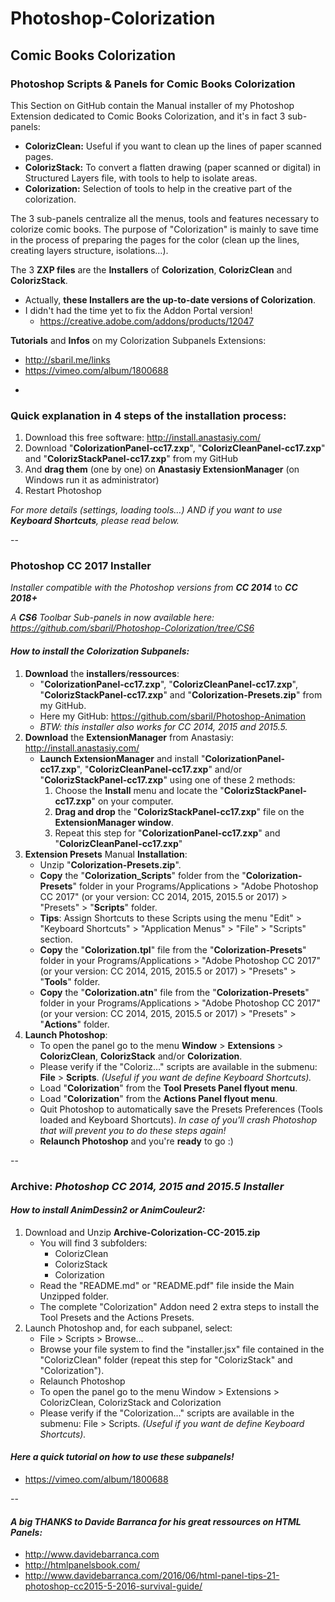 # Photoshop-Colorization
## Comic Books Colorization  


### Photoshop Scripts & Panels for Comic Books Colorization 
This Section on GitHub contain the Manual installer of my Photoshop Extension dedicated to Comic Books Colorization, and it's in fact 3 sub-panels:
* **ColorizClean:** Useful if you want to clean up the lines of paper scanned pages.
* **ColorizStack:** To convert a flatten drawing (paper scanned or digital) in Structured Layers file, with tools to help to isolate areas.
* **Colorization:** Selection of tools to help in the creative part of the colorization.

The 3 sub-panels centralize all the menus, tools and features necessary to colorize comic books. The purpose of "Colorization" is mainly to save time in the process of preparing the pages for the color (clean up the lines, creating layers structure, isolations…).

The 3 **ZXP files** are the **Installers** of **Colorization**, **ColorizClean** and **ColorizStack**.
* Actually, **these Installers are the up-to-date versions of Colorization**.
* I didn't had the time yet to fix the Addon Portal version!
	* https://creative.adobe.com/addons/products/12047

**Tutorials** and **Infos** on my Colorization Subpanels Extensions: 
* http://sbaril.me/links
* https://vimeo.com/album/1800688
-

### Quick explanation in 4 steps of the installation process:
1. Download this free software: http://install.anastasiy.com/ 
2. Download "**ColorizationPanel-cc17.zxp**", "**ColorizCleanPanel-cc17.zxp**" and "**ColorizStackPanel-cc17.zxp**" from my GitHub
3. And **drag them** (one by one) on **Anastasiy ExtensionManager** (on Windows run it as administrator)
4. Restart Photoshop 

*For more details (settings, loading tools…) AND if you want to use **Keyboard Shortcuts**, please read below.*


--

### Photoshop CC 2017 Installer 
*Installer compatible with the Photoshop versions from* ***CC 2014*** to ***CC 2018+***

*A ***CS6*** Toolbar Sub-panels in now available here: https://github.com/sbaril/Photoshop-Colorization/tree/CS6*
#### *How to install the Colorization Subpanels:*
1.  **Download** the **installers**/**ressources**:
	* "**ColorizationPanel-cc17.zxp**", "**ColorizCleanPanel-cc17.zxp**", "**ColorizStackPanel-cc17.zxp**" and "**Colorization-Presets.zip**" from my GitHub. 
	* Here my GitHub: https://github.com/sbaril/Photoshop-Animation
	* *BTW: this installer also works for CC 2014, 2015 and 2015.5.*
2.  **Download** the **ExtensionManager** from Anastasiy:
http://install.anastasiy.com/
	* **Launch ExtensionManager** and install "**ColorizationPanel-cc17.zxp**", "**ColorizCleanPanel-cc17.zxp**" and/or "**ColorizStackPanel-cc17.zxp**" using one of these 2 methods:
		1. Choose the **Install** menu and locate the "**ColorizStackPanel-cc17.zxp**" on your computer.
		2. **Drag and drop** the "**ColorizStackPanel-cc17.zxp**" file on the **ExtensionManager window**.
		3. Repeat this step for "**ColorizationPanel-cc17.zxp**" and "**ColorizCleanPanel-cc17.zxp**"
3. **Extension Presets** Manual **Installation**:
	* Unzip "**Colorization-Presets.zip**".
	* **Copy** the "**Colorization_Scripts**" folder from the "**Colorization-Presets**" folder in your Programs/Applications > "Adobe Photoshop CC 2017" (or your version: CC 2014, 2015, 2015.5 or 2017) > "Presets" > "**Scripts**" folder.
	* **Tips**: Assign Shortcuts to these Scripts using the menu "Edit" > "Keyboard Shortcuts" > "Application Menus" > "File" > "Scripts" section.
	* **Copy** the "**Colorization.tpl**" file from the "**Colorization-Presets**" folder in your Programs/Applications > "Adobe Photoshop CC 2017" (or your version: CC 2014, 2015, 2015.5 or 2017) > "Presets" > "**Tools**" folder.
	* **Copy** the "**Colorization.atn**" file from the "**Colorization-Presets**" folder in your Programs/Applications > "Adobe Photoshop CC 2017" (or your version: CC 2014, 2015, 2015.5 or 2017) > "Presets" > "**Actions**" folder.
4. **Launch Photoshop**:
	* To open the panel go to the menu **Window** > **Extensions** > **ColorizClean**, **ColorizStack** and/or **Colorization**.
	* Please verify if the "Coloriz…" scripts are available in the submenu: **File** > **Scripts**. *(Useful if you want de define Keyboard Shortcuts).* 
	* Load "**Colorization**" from the **Tool Presets Panel flyout menu**.
	* Load "**Colorization**" from the **Actions Panel flyout menu**.
	* Quit Photoshop to automatically save the Presets Preferences (Tools loaded and Keyboard Shortcuts). *In case of you'll crash Photoshop that will prevent you to do these steps again!* 
	* **Relaunch Photoshop** and you're **ready** to go :)


--

### Archive: *Photoshop CC 2014, 2015 and 2015.5 Installer* 
#### *How to install AnimDessin2 or AnimCouleur2:*
1. Download and Unzip **Archive-Colorization-CC-2015.zip**
	* You will find 3 subfolders:
		* ColorizClean
		* ColorizStack
		* Colorization
	* Read the "README.md" or "README.pdf" file inside the Main Unzipped folder.
	* The complete "Colorization" Addon need 2 extra steps to install the Tool Presets and the Actions Presets.
2. Launch Photoshop and, for each subpanel, select:
	* File > Scripts > Browse… 
	* Browse your file system to find the "installer.jsx" file contained in the "ColorizClean" folder (repeat this step for "ColorizStack" and "Colorization").
	* Relaunch Photoshop 
	* To open the panel go to the menu Window > Extensions > ColorizClean, ColorizStack and Colorization 
	* Please verify if the "Colorization…" scripts are available in the submenu: File > Scripts. *(Useful if you want de define Keyboard Shortcuts).* 


		
#### *Here a quick tutorial on how to use these subpanels!*
* https://vimeo.com/album/1800688
		




--	

#### *A big THANKS to Davide Barranca for his great ressources on HTML Panels:*
* http://www.davidebarranca.com
* http://htmlpanelsbook.com/
* http://www.davidebarranca.com/2016/06/html-panel-tips-21-photoshop-cc2015-5-2016-survival-guide/

